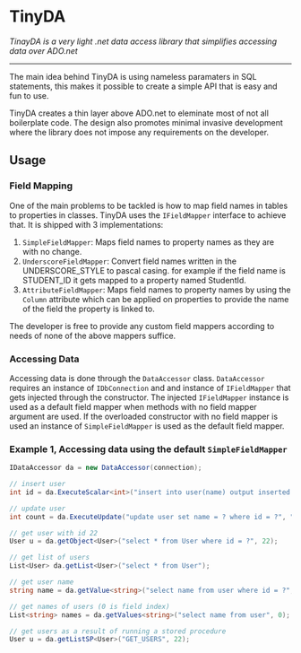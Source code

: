 # TinyDA
*TinayDA is a very light .net data access library that simplifies accessing data over ADO.net*
***
The main idea behind TinyDA is using nameless paramaters in SQL statements, this makes it possible to create a simple API that is easy and fun to use.

TinyDA creates a thin layer above ADO.net to eleminate most of not all boilerplate code. The design also promotes minimal invasive development where the library does not impose any requirements on the developer.
## Usage

### Field Mapping
One of the main problems to be tackled is how to map field names in tables to properties in classes. TinyDA uses the `IFieldMapper` interface to achieve that. It is shipped with 3 implementations:

1. `SimpleFieldMapper`: Maps field names to property names as they are with no change.
2. `UnderscoreFieldMapper`: Convert field names written in the UNDERSCORE_STYLE to pascal casing. for example if the field name is STUDENT_ID it gets mapped to a property named StudentId.
3. `AttributeFieldMapper`: Maps field names to property names by using the `Column` attribute which can be applied on properties to provide the name of the field the property is linked to.

The developer is free to provide any custom field mappers according to needs of none of the above mappers suffice.

### Accessing Data
Accessing data is done through the `DataAccessor` class. `DataAccessor` requires an instance of `IDbConnection` and and instance of `IFieldMapper` that gets injected through the constructor. The injected `IFieldMapper` instance is used as a default field mapper when methods with no field mapper argument are used. If the overloaded constructor with no field mapper is used an instance of `SimpleFieldMapper` is used as the default field mapper.

### Example 1, Accessing data using the default `SimpleFieldMapper`
``` CS
IDataAccessor da = new DataAccessor(connection);

// insert user
int id = da.ExecuteScalar<int>("insert into user(name) output inserted.id values (?)", "Jack");

// update user
int count = da.ExecuteUpdate("update user set name = ? where id = ?", "John", 22);

// get user with id 22
User u = da.getObject<User>("select * from User where id = ?", 22);

// get list of users
List<User> da.getList<User>("select * from User");

// get user name
string name = da.getValue<string>("select name from user where id = ?", 0, 22);

// get names of users (0 is field index)
List<string> names = da.getValues<string>("select name from user", 0);

// get users as a result of running a stored procedure
User u = da.getListSP<User>("GET_USERS", 22);



```
